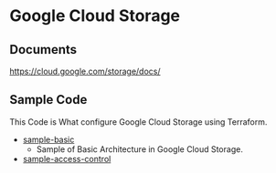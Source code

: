 # Google Cloud Storage

## Documents

https://cloud.google.com/storage/docs/


## Sample Code

This Code is What configure Google Cloud Storage using Terraform.

+ [sample-basic](./sample-basic/README.md)
  + Sample of Basic Architecture in Google Cloud Storage.
+ [sample-access-control](./sample-access-control/README.md)
